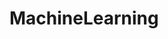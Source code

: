 # MachineLearning

<img source="https://www.google.com/url?sa=i&url=https%3A%2F%2Fwallpaperaccess.com%2Fmachine-learning&psig=AOvVaw1NYpklMNHunIpTAE9X0gmX&ust=1646325121978000&source=images&cd=vfe&ved=0CAsQjRxqFwoTCNCQyZPtp_YCFQAAAAAdAAAAABAD"/>
